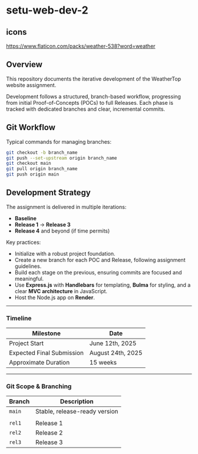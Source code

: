 # setu-web-dev-2

## icons
https://www.flaticon.com/packs/weather-538?word=weather


## Overview

This repository documents the iterative development of the WeatherTop website assignment.

Development follows a structured, branch-based workflow, progressing from initial Proof-of-Concepts (POCs) to full Releases. Each phase is tracked with dedicated branches and clear, incremental commits.

## Git Workflow

Typical commands for managing branches:

```bash
git checkout -b branch_name
git push --set-upstream origin branch_name
git checkout main
git pull origin branch_name
git push origin main
```

## Development Strategy

The assignment is delivered in multiple iterations:

- **Baseline**
- **Release 1** → **Release 3**
- **Release 4** and beyond (if time permits)

Key practices:

- Initialize with a robust project foundation.
- Create a new branch for each POC and Release, following assignment guidelines.
- Build each stage on the previous, ensuring commits are focused and meaningful.
- Use **Express.js** with **Handlebars** for templating, **Bulma** for styling, and a clear **MVC architecture** in JavaScript.
- Host the Node.js app on **Render**.

---

### Timeline

| Milestone                 | Date                 |
| ------------------------- | -------------------- |
| Project Start             | June 12th, 2025      |
| Expected Final Submission | August 24th, 2025    |
| Approximate Duration      | 15 weeks             |

---

### Git Scope & Branching

| Branch   | Description                   |
| -------- | ----------------------------- |
| `main`   | Stable, release-ready version |
|          |                               |
| `rel1`   | Release 1                     |
| `rel2`   | Release 2                     |
| `rel3`   | Release 3                     |